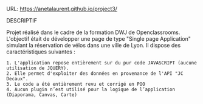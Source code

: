 URL: https://anetalaurent.github.io/project3/

DESCRIPTIF

Projet réalisé dans le cadre de la formation DWJ de Openclassrooms.
L'objectif était de  développer une page de type "Single page Application" simulant la réservation de vélos dans une ville de Lyon.
Il dispose des caractéristiques suivantes :

    1. L'application repose entièrement sur du pur code JAVASCRIPT (aucune utilisation de JQUERY).
    2. Elle permet d'exploiter des données en provenance de l'API "JC Decaux".
    3. Le code a été entièrement revu et corrigé en POO 
    4. Aucun plugin n’est utilisé pour la logique de l’application (Diaporama, Canvas, Carte)

